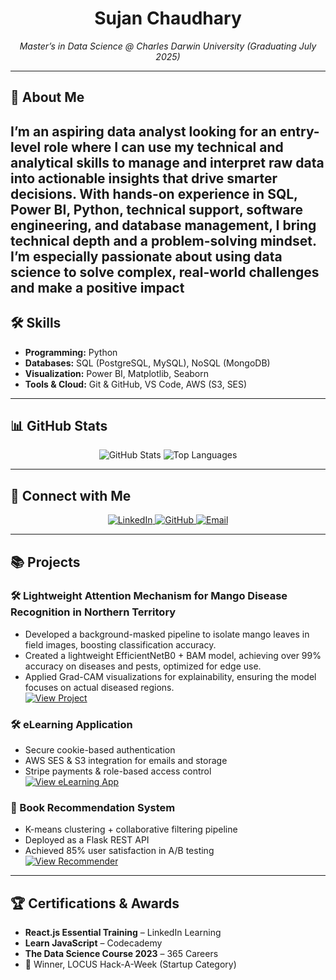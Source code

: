 <!-- HEADER -->
<h1 align="center">Sujan Chaudhary</h1>
<p align="center">
  <em>Master’s in Data Science @ Charles Darwin University (Graduating July 2025)</em>
</p>

---

## 🌟 About Me
I’m an aspiring data analyst looking for an entry-level role where I can use my technical and analytical skills to manage
and interpret raw data into actionable insights that drive smarter decisions. With hands-on experience in SQL, Power
BI, Python, technical support, software engineering, and database management, I bring technical depth and a problem-solving mindset. I’m especially passionate about using data science to solve complex, real-world challenges and make
a positive impact
---

## 🛠️ Skills
- **Programming:** Python  
- **Databases:** SQL (PostgreSQL, MySQL), NoSQL (MongoDB)  
- **Visualization:** Power BI, Matplotlib, Seaborn  
- **Tools & Cloud:** Git & GitHub, VS Code, AWS (S3, SES)  

---

## 📊 GitHub Stats
<p align="center">
  <img src="https://github-readme-stats.vercel.app/api?username=hexsujan0264&show_icons=true&theme=radical" alt="GitHub Stats" />
  <img src="https://github-readme-stats.vercel.app/api/top-langs/?username=hexsujan0264&layout=compact&theme=radical" alt="Top Languages" />
</p>

---

## 🔗 Connect with Me
<p align="center">
  <a href="https://www.linkedin.com/in/sujan-chaudhary/">
    <img src="https://img.shields.io/badge/LinkedIn-0A66C2?style=flat&logo=linkedin&logoColor=white&color=1877F2" alt="LinkedIn" />
  </a>
  <a href="https://github.com/hexsujan0264">
    <img src="https://img.shields.io/badge/GitHub-181717?style=flat&logo=github&logoColor=white&color=1877F2" alt="GitHub" />
  </a>
  <a href="mailto:sujan0264@gmail.com">
    <img src="https://img.shields.io/badge/Email-D14836?style=flat&logo=gmail&logoColor=white&color=1877F2" alt="Email" />
  </a>
</p>

---

## 📚 Projects

### 🛠️ Lightweight Attention Mechanism for Mango Disease Recognition in Northern Territory
- Developed a background-masked pipeline to isolate mango leaves in field images, boosting classification accuracy.  
- Created a lightweight EfficientNetB0 + BAM model, achieving over 99% accuracy on diseases and pests, optimized for edge use.  
- Applied Grad-CAM visualizations for explainability, ensuring the model focuses on actual diseased regions.  
[![View Project](https://img.shields.io/badge/View%20Project-GitHub-black?style=for-the-badge&logo=github&color=1877F2)](https://github.com/hexsujan0264/Mango-disease-detection-using-lightweight-AI-solutions)


### 🛠️ eLearning Application  
- Secure cookie-based authentication  
- AWS SES & S3 integration for emails and storage  
- Stripe payments & role-based access control  
[![View eLearning App](https://img.shields.io/badge/View%20eLearning%20App-GitHub-black?style=for-the-badge&logo=github&color=1877F2)](https://github.com/hexsujan0264/E-learning-App-eduNepal-)

### 🧠 Book Recommendation System  
- K-means clustering + collaborative filtering pipeline  
- Deployed as a Flask REST API  
- Achieved 85% user satisfaction in A/B testing  
[![View Recommender](https://img.shields.io/badge/View%20Recommender-GitHub-black?style=for-the-badge&logo=github&color=1877F2)](https://github.com/hexsujan0264/book-recommender-system)

---

## 🏆 Certifications & Awards
- **React.js Essential Training** – LinkedIn Learning  
- **Learn JavaScript** – Codecademy  
- **The Data Science Course 2023** – 365 Careers  
- 🥇 Winner, LOCUS Hack-A-Week (Startup Category)  
